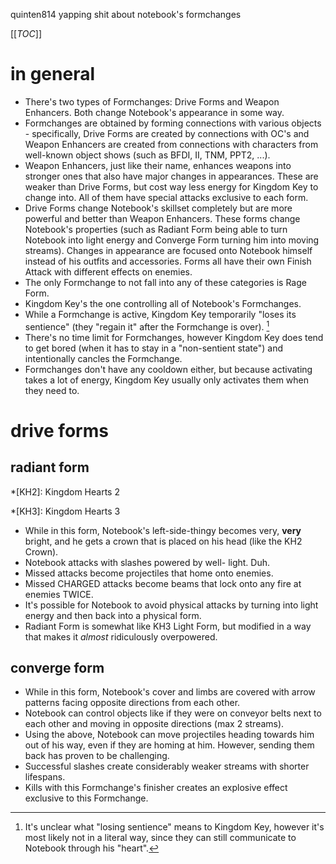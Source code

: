 quinten814 yapping shit about notebook's formchanges

[[_TOC_]]

# in general

- There's two types of Formchanges: Drive Forms and Weapon Enhancers. Both change Notebook's appearance in some way.
- Formchanges are obtained by forming connections with various objects - specifically, Drive Forms are created by connections with OC's and Weapon Enhancers are created from connections with characters from well-known object shows (such as BFDI, II, TNM, PPT2, ...).
- Weapon Enhancers, just like their name, enhances weapons into stronger ones that also have major changes in appearances. These are weaker than Drive Forms, but cost way less energy for Kingdom Key to change into. All of them have special attacks exclusive to each form.
- Drive Forms change Notebook's skillset completely but are more powerful and better than Weapon Enhancers. These forms change Notebook's properties (such as Radiant Form being able to turn Notebook into light energy and Converge Form turning him into moving streams). Changes in appearance are focused onto Notebook himself instead of his outfits and accessories. Forms all have their own Finish Attack with different effects on enemies.
- The only Formchange to not fall into any of these categories is Rage Form.
- Kingdom Key's the one controlling all of Notebook's Formchanges.
- While a Formchange is active, Kingdom Key temporarily "loses its sentience" (they "regain it" after the Formchange is over). [^1]
- There's no time limit for Formchanges, however Kingdom Key does tend to get bored (when it has to stay in a "non-sentient state") and intentionally cancles the Formchange.
- Formchanges don't have any cooldown either, but because activating takes a lot of energy, Kingdom Key usually only activates them when they need to.

# drive forms

## radiant form

*[KH2]: Kingdom Hearts 2

*[KH3]: Kingdom Hearts 3

- While in this form, Notebook's left-side-thingy becomes very, **very** bright, and he gets a crown that is placed on his head (like the KH2 Crown).
- Notebook attacks with slashes powered by well- light. Duh.
- Missed attacks become projectiles that home onto enemies.
- Missed CHARGED attacks become beams that lock onto any fire at enemies TWICE.
- It's possible for Notebook to avoid physical attacks by turning into light energy and then back into a physical form.
- Radiant Form is somewhat like KH3 Light Form, but modified in a way that makes it *almost* ridiculously overpowered.

## converge form

- While in this form, Notebook's cover and limbs are covered with arrow patterns facing opposite directions from each other.
- Notebook can control objects like if they were on conveyor belts next to each other and moving in opposite directions (max 2 streams).
- Using the above, Notebook can move projectiles heading towards him out of his way, even if they are homing at him. However, sending them back has proven to be challenging.
- Successful slashes create considerably weaker streams with shorter lifespans.
- Kills with this Formchange's finisher creates an explosive effect exclusive to this Formchange.

[^1]: It's unclear what "losing sentience" means to Kingdom Key, however it's most likely not in a literal way, since they can still communicate to Notebook through his "heart".
